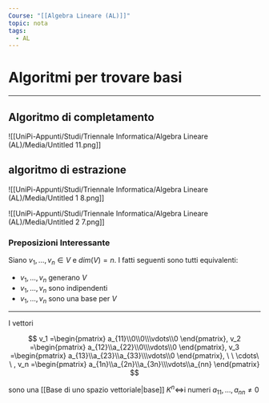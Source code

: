```yaml
---
Course: "[[Algebra Lineare (AL)]]"
topic: nota
tags:
  - AL
---
```

# Algoritmi per trovare basi
---


## Algoritmo di completamento

![[UniPi-Appunti/Studi/Triennale Informatica/Algebra Lineare (AL)/Media/Untitled 11.png]]

## algoritmo di estrazione

![[UniPi-Appunti/Studi/Triennale Informatica/Algebra Lineare (AL)/Media/Untitled 1 8.png]]

![[UniPi-Appunti/Studi/Triennale Informatica/Algebra Lineare (AL)/Media/Untitled 2 7.png]]

### Preposizioni Interessante

Siano $v_1,\dots,v_n \in V$  e $dim(V) =n$. I fatti seguenti sono tutti equivalenti:

- $v_1,\dots,v_n$ generano $V$
- $v_1,\dots,v_n$ sono indipendenti
- $v_1,\dots,v_n$  sono una base per $V$

---

I vettori

$$
v_1 =\begin{pmatrix} a_{11}\\0\\0\\\vdots\\0
\end{pmatrix},
v_2 =\begin{pmatrix} a_{12}\\a_{22}\\0\\\vdots\\0
\end{pmatrix},
v_3 =\begin{pmatrix} a_{13}\\a_{23}\\a_{33}\\\vdots\\0
\end{pmatrix},
\ \ \cdots\ \ ,
v_n =\begin{pmatrix} a_{1n}\\a_{2n}\\a_{3n}\\\vdots\\a_{nn}
\end{pmatrix}
$$

sono una [[Base di uno spazio vettoriale|base]] $K^n \iff$i numeri $a_{11},\dots,a_{nn} \not= 0$